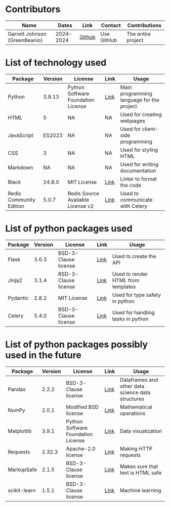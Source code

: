 # Contributors

| Name | Dates | Link | Contact | Contributions |
| --- | --- | --- | --- | --- |
| Garrett Johnson (GreenBeanio) | 2024-2024 | [Github](https://github.com/greenbeanio) | Use GitHub| The entire project |

# List of technology used

| Package | Version | License | Link | Usage |
| --- | --- | --- | --- | --- |
| Python | 3.9.13 | Python Software Foundation License | [Link](https://www.python.org/) | Main programming language for the project |
| HTML | 5 | NA | NA | Used for creating webpages |
| JavaScript | ES2023 | NA | NA | Used for client-side programming |
| CSS | 3 | NA | NA | Used for styling HTML |
| Markdown | NA | NA | NA | Used for writing documentation |
| Black | 24.8.0 |MIT License | [Link](https://pypi.org/project/black/) | Linter to format the code |
| Redis Community Edition | 5.0.7 | Redis Source Available License v2 | [Link](https://redis.io/) | Used to communicate with Celery |

# List of python packages used

| Package | Version | License | Link | Usage |
| --- | --- | --- | --- | --- |
| Flask | 3.0.3 | BSD-3-Clause license | [Link](https://pypi.org/project/Flask/) | Used to create the API|
| Jinja2 | 3.1.4 | BSD-3-Clause license | [Link](https://pypi.org/project/Jinja2/) | Used to render HTML from templates |
| Pydantic | 2.8.2 | MIT License | [Link](https://pypi.org/project/pydantic/) | Used for type safety in python |
| Celery | 5.4.0 | BSD-3-Clause license | [Link](https://pypi.org/project/celery/) | Used for handling tasks in python |

# List of python packages possibly used in the future

| Package | Version | License | Link | Usage |
| --- | --- | --- | --- | --- |
| Pandas | 2.2.2 | BSD-3-Clause license | [Link](https://pypi.org/project/pandas/) | Dataframes and other data science data structures |
| NumPy | 2.0.1 | Modified BSD license | [Link](https://pypi.org/project/numpy/) | Mathematical operations |
| Matplotlib | 3.9.1 | Python Software Foundation License | [Link](https://pypi.org/project/matplotlib/) | Data visualization |
| Requests | 2.32.3 | Apache-2.0 license | [Link](https://pypi.org/project/requests/) | Making HTTP requests |
| MarkupSafe | 2.1.5 | BSD-3-Clause license | [Link](https://pypi.org/project/MarkupSafe/) | Makes sure that text is HTML safe |
| scikit-learn | 1.5.1 | BSD-3-Clause license | [Link](https://scikit-learn.org/) | Machine learning |
